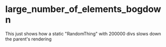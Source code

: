 # large_number_of_elements_bogdown


This just shows how a static "RandomThing" with 200000 divs slows down the parent's rendering
